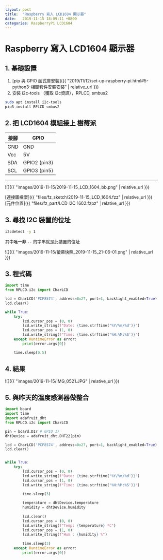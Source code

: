 ```yaml
---
layout: post
title:  "Raspberry 寫入 LCD1604 顯示器"
date:   2019-11-15 18:09:11 +0800
categories: RaspberryPi LCD1604
---
```


# Raspberry 寫入 LCD1604 顯示器

## 1. 基礎設置
1. [pip 與 GPIO 函式庫安裝]({{ "2019/11/12/set-up-raspberry-pi.html#5-python3-相關套件安裝安裝" | relative_url }})
2. 安裝 i2c-tools （獲取 i2c資訊），RPLCD, smbus2
```bash
sudo apt install i2c-tools
pip3 install RPLCD smbus2
```

## 2. 把 LCD1604 模組接上 樹莓派

| 接腳 | GPIO |
| --- | ---- |
| GND | GND |
| Vcc | 5V |
| SDA | GPIO2 (pin3) |
| SCL | GPIO3 (pin5) |

--- 

![]({{ "images/2019-11-15/2019-11-15_LCD_1604_bb.png" | relative_url }})   

[連接圖檔案]({{ "files/fz_sketch/2019-11-15_LCD_1604.fzz" | relative_url }})   
[元件位置]({{ "files/fz_part/LCD I2C 1602.fzpz" | relative_url }})


## 3. 尋找 I2C 裝置的位址
```bash
i2cdetect -y 1
```
其中唯一非 `--` 的字串就是此裝置的位址

![]({{ "images/2019-11-15/螢幕快照_2019-11-15_21-06-01.png" | relative_url }})   

## 3. 程式碼
```python
import time
from RPLCD.i2c import CharLCD

lcd = CharLCD('PCF8574', address=0x27, port=1, backlight_enabled=True)
lcd.clear()

while True:
    try:
        lcd.cursor_pos = (0, 0)
        lcd.write_string(f"Date: {time.strftime('%Y/%m/%d')}")
        lcd.cursor_pos = (1, 0)
        lcd.write_string(f"Time: {time.strftime('%H:%M:%S')}")
    except RuntimeError as error:
        print(error.args[0])

    time.sleep(0.5)
```

## 4. 結果

![]({{ "images/2019-11-15/IMG_0521.JPG" | relative_url }})   

## 5. 與昨天的溫度感測器做整合
```python
import board
import time
import adafruit_dht
from RPLCD.i2c import CharLCD

pin = board.D17 # GPIO 17
dhtDevice = adafruit_dht.DHT22(pin)

lcd = CharLCD('PCF8574', address=0x27, port=1, backlight_enabled=True)
lcd.clear()


while True:
    try:
        lcd.cursor_pos = (0, 0)
        lcd.write_string(f"Date: {time.strftime('%Y/%m/%d')}")
        lcd.cursor_pos = (1, 0)
        lcd.write_string(f"Time: {time.strftime('%H:%M:%S')}")
 
        time.sleep(3)

        temperature = dhtDevice.temperature
        humidity = dhtDevice.humidity
       
        lcd.clear()
        lcd.cursor_pos = (0, 0)
        lcd.write_string(f"Temp: {temperature} *C")
        lcd.cursor_pos = (1, 0)
        lcd.write_string(f"Hum : {humidity} %")
        
        time.sleep(3)
    except RuntimeError as error:
        print(error.args[0])
```